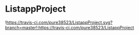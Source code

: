 # ListappProject
!https://travis-ci.com/pure38523/ListappProject.svg?branch=master!:https://travis-ci.com/pure38523/ListappProject
